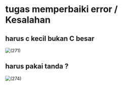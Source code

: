 # tugas memperbaiki error / Kesalahan

## harus c kecil bukan C besar
![(271)](https://github.com/Riswan-Nopiyar/belajar-React/assets/103617674/636921c3-12cc-4977-b7b2-d2bc95b220cb)

## harus pakai tanda ?
![(274)](https://github.com/Riswan-Nopiyar/belajar-React/assets/103617674/f7aeb3a0-69bf-4900-ae30-6ff6ba5dcfd6)
